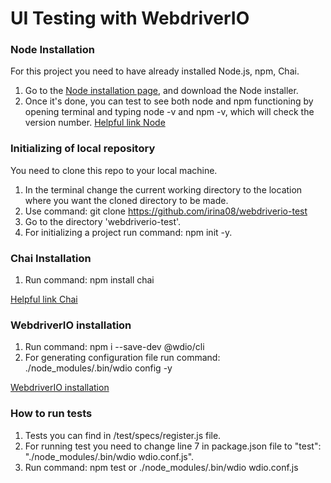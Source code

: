 # UI Testing with WebdriverIO

### Node Installation
For this project you need to have already installed Node.js, npm, Chai.

1. Go to the [Node installation page](https://nodejs.org/en/download/), 
and download the Node installer.
2. Once it's done, you can test to see both node and npm functioning by 
opening terminal and typing node -v and npm -v, which will check the 
version number.
[Helpful link Node](https://www.taniarascia.com/how-to-install-and-use-node-js-and-npm-mac-and-windows/)

### Initializing of local repository
You need to clone this repo to your local machine.
1. In the terminal change the current working directory to the location 
where you want the cloned directory to be made.
2. Use command: git clone https://github.com/irina08/webdriverio-test
3. Go to the directory 'webdriverio-test'.
4. For initializing a project run command: npm init -y.

### Chai Installation
1. Run command: npm install chai

[Helpful link Chai](https://www.chaijs.com/)

### WebdriverIO installation 
1. Run command: npm i --save-dev @wdio/cli
2. For generating configuration file run command:
./node_modules/.bin/wdio config -y  

[WebdriverIO installation](https://webdriver.io/docs/gettingstarted.html)

### How to run tests
1. Tests you can find in /test/specs/register.js file.  
2. For running test you need to change line 7 in package.json file to 
"test": "./node_modules/.bin/wdio wdio.conf.js".  
3. Run command: npm test or ./node_modules/.bin/wdio wdio.conf.js






